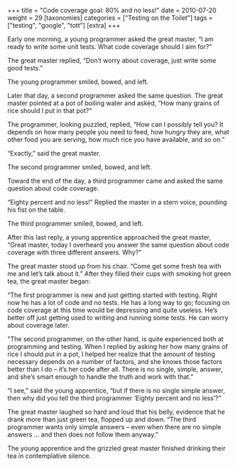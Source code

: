+++
title = "Code coverage goal: 80% and no less!"
date = 2010-07-20
weight = 29
[taxonomies]
categories = ["Testing on the Toilet"]
tags = ["testing", "google", "tott"]
[extra]
+++

Early one morning, a young programmer asked the great master, “I am ready to write some unit tests.
What code coverage should I aim for?”

The great master replied, “Don’t worry about coverage, just write some good tests.”

The young programmer smiled, bowed, and left.

Later that day, a second programmer asked the same question. The great master pointed at a pot of
boiling water and asked, “How many grains of rice should I put in that pot?”

The programmer, looking puzzled, replied, “How can I possibly tell you? It depends on how many
people you need to feed, how hungry they are, what other food you are serving, how much rice you
have available, and so on.”

“Exactly,” said the great master.

The second programmer smiled, bowed, and left.

Toward the end of the day, a third programmer came and asked the same question about code coverage.

“Eighty percent and no less!” Replied the master in a stern voice, pounding his fist on the table.

The third programmer smiled, bowed, and left.

After this last reply, a young apprentice approached the great master, “Great master, today I
overheard you answer the same question about code coverage with three different answers. Why?”

The great master stood up from his chair. “Come get some fresh tea with me and let’s talk about it.”
After they filled their cups with smoking hot green tea, the great master began:

“The first programmer is new and just getting started with testing. Right now he has a lot of code
and no tests. He has a long way to go; focusing on code coverage at this time would be depressing
and quite useless. He’s better off just getting used to writing and running some tests. He can worry
about coverage later.

"The second programmer, on the other hand, is quite experienced both at programming and testing.
When I replied by asking her how many grains of rice I should put in a pot, I helped her realize
that the amount of testing necessary depends on a number of factors, and she knows those factors
better than I do – it’s her code after all. There is no single, simple, answer, and she’s smart
enough to handle the truth and work with that.”

“I see,” said the young apprentice, “but if there is no single simple answer, then why did you tell
the third programmer ‘Eighty percent and no less’?”

The great master laughed so hard and loud that his belly, evidence that he drank more than just
green tea, flopped up and down. “The third programmer wants only simple answers – even when there
are no simple answers … and then does not follow them anyway.”

The young apprentice and the grizzled great master finished drinking their tea in contemplative
silence.
